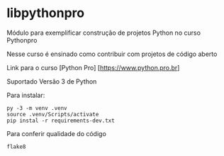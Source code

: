 # libpythonpro
Módulo para exemplificar construção de projetos Python no curso Pythonpro

Nesse curso é ensinado como contribuir com projetos de código aberto

Link para o curso [Python Pro] [https://www.python.pro.br]


Suportado Versão 3 de Python

Para instalar:

```console
py -3 -m venv .venv
source .venv/Scripts/activate
pip instal -r requirements-dev.txt
```

Para conferir qualidade do código

```console
flake8
```




